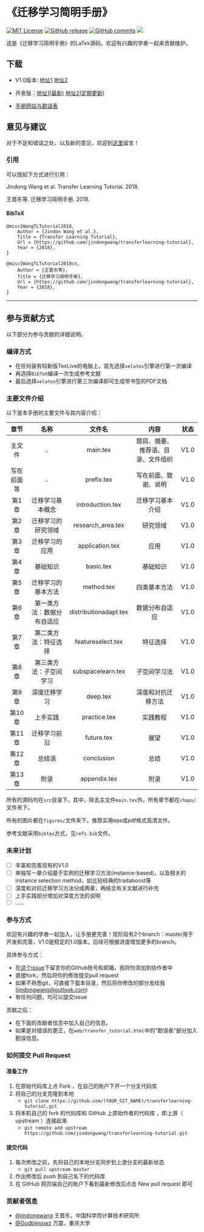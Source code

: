 # 《迁移学习简明手册》
[![MIT License](https://img.shields.io/badge/license-MIT-green.svg)](https://opensource.org/licenses/MIT) 
[![GitHub release](https://img.shields.io/badge/Github-V1.0-519dd9.svg)](https://github.com/jindongwang/transferlearning-tutorial)
[![GitHub commits](https://img.shields.io/badge/commits-1-519dd9.svg)](https://github.com/jindongwang/transferlearning-tutorial/issues)
![](https://img.shields.io/badge/language-Tex-orange.svg)

这是《迁移学习简明手册》的LaTex源码。欢迎有兴趣的学者一起来贡献维护。

## 下载

- V1.0版本: [地址1](http://jd92.wang/assets/files/transfer_learning_tutorial_wjd.pdf)   [地址2](https://github.com/jindongwang/transferlearning-tutorial/releases)

- 开发版：[地址1(最新)](https://www.jianguoyun.com/p/DSI5P2YQjKnsBRiU_0w)    [地址2(定期更新)](https://github.com/jindongwang/transferlearning-tutorial/releases/tag/%E6%9C%80%E6%96%B0%E5%BC%80%E5%8F%91%E7%89%88)

- [手册网站与勘误表](http://t.cn/RmasEFe)

## 意见与建议

对于不足和错误之处，以及新的意见，欢迎到[这里](https://github.com/jindongwang/transferlearning-tutorial/issues/6)留言！

### 引用

可以按如下方式进行引用：

Jindong Wang et al. Transfer Learning Tutorial. 2018.

王晋东等. 迁移学习简明手册. 2018.

#### BibTeX

```
@misc{WangTLTutorial2018,
	Author = {Jindon Wang et al.},
	Title = {Transfer Learning Tutorial},
	Url = {https://github.com/jindongwang/transferlearning-tutorial},
	Year = {2018},
}

@misc{WangTLTutorial2018cn,
	Author = {王晋东等},
	Title = {迁移学习简明手册},
	Url = {https://github.com/jindongwang/transferlearning-tutorial},
	Year = {2018},
}
```

- - -

## 参与贡献方式

以下部分为参与贡献的详细说明。

### 编译方式

- 在任何装有较新版TexLive的电脑上，首先选择`xelatex`引擎进行第一次编译
- 再选择`BibTeX`编译一次生成参考文献
- 最后选择`xelatex`引擎进行第三次编译即可生成带书签的PDF文档

### 主要文件介绍

以下是本手册的主要文件与其内容介绍：

| 章节 | 名称 | 文件名 | 内容 | 状态 |
|:----------:|:--------------------------:|:---------------------:|:----------------------------------:|:----:|
| 主文件 | .. | main.tex | 题目、摘要、推荐语、目录、文件组织 | V1.0 |
| 写在前面等 | .. | prefix.tex | 写在前面、致谢、说明 | V1.0 |
| 第1章 | 迁移学习基本概念 | introduction.tex | 迁移学习基本介绍 | V1.0 |
| 第2章 | 迁移学习的研究领域 | research_area.tex | 研究领域 | V1.0 |
| 第3章 | 迁移学习的应用 | application.tex | 应用 | V1.0 |
| 第4章 | 基础知识 | basic.tex | 基础知识 | V1.0 |
| 第5章 | 迁移学习的基本方法 | method.tex | 四类基本方法 | V1.0 |
| 第6章 | 第一类方法：数据分布自适应 | distributionadapt.tex | 数据分布自适应 | V1.0 |
| 第7章 | 第二类方法：特征选择 | featureselect.tex | 特征选择 | V1.0 |
| 第8章 | 第三类方法：子空间学习 | subspacelearn.tex | 子空间学习法 | V1.0 |
| 第9章 | 深度迁移学习 | deep.tex | 深度和对抗迁移方法 | V1.0 |
| 第10章 | 上手实践 | practice.tex | 实践教程 | V1.0 |
| 第11章 | 迁移学习前沿 | future.tex | 展望 | V1.0 |
| 第12章 | 总结语 | conclusion | 总结 | V1.0 |
| 第13章 | 附录 | appendix.tex | 附录 | V1.0 |

所有的源码均在`src`目录下。其中，除去主文件`main.tex`外，所有章节都在`chaps/`文件夹下。

所有的图片都在`figures/`文件夹下。推荐实用eps或pdf格式高清文件。

参考文献采用`bibtex`方式，见`refs.bib`文件。

### 未来计划

- [ ] 丰富和完善现有的V1.0
- [ ] 单独写一章介绍基于实例的迁移学习方法(instance-based)，以及相关的instance selection method，如比较经典的tradaboost等
- [ ] 深度和对抗迁移学习方法分成两章，再结合有关文献进行补充
- [ ] 上手实践部分增加对深度方法的说明
- [ ] ……

### 参与方式

欢迎有兴趣的学者一起加入，让手册更完善！现阶段有2个branch：master用于开发和完善，V1.0是稳定的1.0版本。后续可根据进度增加更多的branch。

具体参与方式：

- 在[这个issue](https://github.com/jindongwang/transferlearning-tutorial/issues/1)下留言你的Github账号和邮箱，我将你添加到协作者中
- 直接fork，然后将你的修改提交pull request
- 如果不熟悉git，可直接下载本目录，然后将你修改的部分发给我(jindongwang@outlook.com)
- 有任何问题，均可以提交issue

贡献之后：
- 在下面的贡献者信息中加入自己的信息。
- 如果是对错误的更正，在`web/transfer_tutorial.html`中的"勘误表"部分加入勘误信息。

### 如何提交 Pull Request
#### 准备工作

1. 在原始代码库上点 Fork ，在自己的账户下开一个分支代码库
1. 将自己的分支克隆到本地
    * `git clone https://github.com/(YOUR_GIT_NAME)/transferlearning-tutorial.git`
1. 将本机自己的 fork 的代码库和 GitHub 上原始作者的代码库 ，即上游（ upstream ）连接起来
    * `git remote add upstream https://github.com/jindongwang/transferlearning-tutorial.git`

#### 提交代码
1. 每次修改之前，先将自己的本地分支同步到上游分支的最新状态
    * `git pull upstream master`
1. 作出修改后 push 到自己名下的代码库
1. 在 GitHub 网页端自己的账户下看到最新修改后点击 New pull request 即可

### 贡献者信息

- [@jindongwang](https://github.com/jindongwang) 王晋东，中国科学院计算技术研究所
- [@Godblesswz](https://github.com/Godblesswz) 万震，重庆大学
